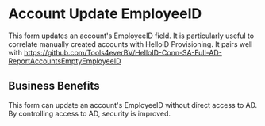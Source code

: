 # Account Update EmployeeID

This form updates an account's EmployeeID field. It is particularly useful to correlate manually created accounts with HelloID Provisioning. It pairs well with https://github.com/Tools4everBV/HelloID-Conn-SA-Full-AD-ReportAccountsEmptyEmployeeID

## Business Benefits

This form can update an account's EmployeeID without direct access to AD. By controlling access to AD, security is improved.
